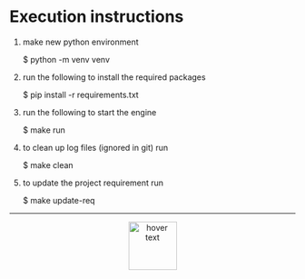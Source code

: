 # Execution instructions

1. make new python environment

    $ python -m venv venv

2. run the following to install the required packages

    $ pip install -r requirements.txt

3. run the following to start the engine

    $ make run

4. to clean up log files (ignored in git) run

    $ make clean

5. to update the project requirement run

    $ make update-req

___
<div>
<div align="center">
  <img src="https://www.gnu.org/graphics/gplv3-127x51.png" width="85" title="hover text">
</div>
</div>
